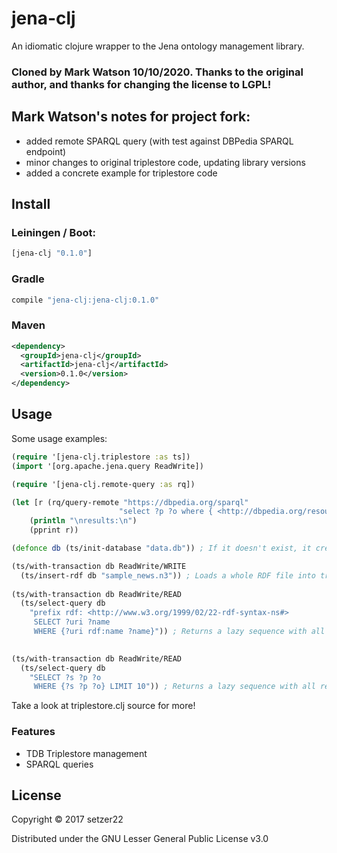 # jena-clj

An idiomatic clojure wrapper to the Jena ontology management library. 

### Cloned by Mark Watson 10/10/2020. Thanks to the original author, and thanks for changing the license to LGPL!

## Mark Watson's notes for project fork:

- added remote SPARQL query (with test against DBPedia SPARQL endpoint)
- minor changes to original triplestore code, updating library versions
- added a concrete example for triplestore code

## Install

### Leiningen / Boot:

```clj
[jena-clj "0.1.0"]
```

### Gradle 

``` gradle
compile "jena-clj:jena-clj:0.1.0"
```

### Maven
``` xml
<dependency>
  <groupId>jena-clj</groupId>
  <artifactId>jena-clj</artifactId>
  <version>0.1.0</version>
</dependency>
```


## Usage

Some usage examples:

``` clj
(require '[jena-clj.triplestore :as ts])
(import '[org.apache.jena.query ReadWrite])

(require '[jena-clj.remote-query :as rq])

(let [r (rq/query-remote "https://dbpedia.org/sparql"
                        "select ?p ?o where { <http://dbpedia.org/resource/Bill_Gates> ?p ?o . } limit 12")]
    (println "\nresults:\n")
    (pprint r))

(defonce db (ts/init-database "data.db")) ; If it doesn't exist, it creates one

(ts/with-transaction db ReadWrite/WRITE
  (ts/insert-rdf db "sample_news.n3")) ; Loads a whole RDF file into triplestore
  
(ts/with-transaction db ReadWrite/READ
  (ts/select-query db
    "prefix rdf: <http://www.w3.org/1999/02/22-rdf-syntax-ns#> 
     SELECT ?uri ?name
     WHERE {?uri rdf:name ?name}")) ; Returns a lazy sequence with all results.

  
(ts/with-transaction db ReadWrite/READ
  (ts/select-query db
    "SELECT ?s ?p ?o
     WHERE {?s ?p ?o} LIMIT 10")) ; Returns a lazy sequence with all results.

```
Take a look at triplestore.clj source for more!

### Features

- TDB Triplestore management
- SPARQL queries

## License

Copyright © 2017 setzer22

Distributed under the GNU Lesser General Public License v3.0

